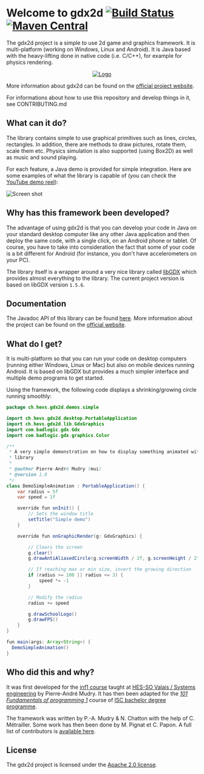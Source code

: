 # Welcome to gdx2d [![Build Status](https://travis-ci.org/hevs-isi/gdx2d.svg?branch=master)](https://travis-ci.org/hevs-isi/gdx2d) [![Maven Central](https://maven-badges.herokuapp.com/maven-central/ch.hevs.gdx2d/gdx2d-core/badge.svg)](http://search.maven.org/#search%7Cga%7C1%7Cch.hevs.gdx2d)

The gdx2d project is a simple to use 2d game and graphics framework. It is multi-platform (working on Windows, Linux and Android). It is Java based with the heavy-lifting done in native code (i.e. C/C++), for example for physics rendering. 

<p align="center">
  <a href="https://www.youtube.com/watch?v=eoVrifa1Xd0" target="_blank"><img src="https://rawgit.com/hevs-isi/gdx2d-videofile/master/logo/logo_640.png?raw=true" alt="Logo"/></a>
</p>

More information about gdx2d can be found on the [official project website](https://isc-hei.github.io/gdx2d/).

For informations about how to use this repository and develop things in it, see CONTRIBUTING.md

## What can it do?
The library contains simple to use graphical primitives such as lines, circles, rectangles. In addition, there are methods to draw pictures, rotate them, scale them etc. Physics simulation is also supported (using Box2D) as well as music and sound playing.

For each feature, a Java demo is provided for simple integration. Here are some examples of what the library is capable of (you can check the [YouTube demo reel](https://www.youtube.com/watch?v=eoVrifa1Xd0)):

![Screen shot](https://raw.github.com/wiki/pmudry/gdx2d/multi_screenshot.png)

## Why has this framework been developed?
The advantage of using gdx2d is that you can develop your code in Java on your standard desktop computer like any other Java application and then deploy the same code, with a single click, on an Android phone or tablet. Of course, you have to take into consideration the fact that some of your code is a bit different for Android (for instance, you don't have accelerometers on your PC). 

The library itself is a wrapper around a very nice library called [libGDX](https://libgdx.com/) which provides almost everything to the library. The current project version is based on libGDX version `1.5.6`.

## Documentation
The Javadoc API of this library can be found [here](https://hevs-isi.github.io/gdx2d/javadoc/). More information about the project can be found on the [official website](https://hevs-isi.github.io/gdx2d/).

## What do I get?
It is multi-platform so that you can run your code on desktop computers (running either Windows, Linux or Mac) but also on mobile devices running Android. It is based on libGDX but provides a much simpler interface and multiple demo programs to get started.

Using the framework, the following code displays a shrinking/growing circle running smoothly:

```java
package ch.hevs.gdx2d.demos.simple

import ch.hevs.gdx2d.desktop.PortableApplication
import ch.hevs.gdx2d.lib.GdxGraphics
import com.badlogic.gdx.Gdx
import com.badlogic.gdx.graphics.Color

/**
 * A very simple demonstration on how to display something animated with the
 * library
 *
 * @author Pierre-André Mudry (mui)
 * @version 1.0
 */
class DemoSimpleAnimation : PortableApplication() {
    var radius = 5f
    var speed = 1f

    override fun onInit() {
        // Sets the window title
        setTitle("Simple demo")
    }

    override fun onGraphicRender(g: GdxGraphics) {

        // Clears the screen
        g.clear()
        g.drawAntiAliasedCircle(g.screenWidth / 2f, g.screenHeight / 2f, radius, Color.BLUE)

        // If reaching max or min size, invert the growing direction
        if (radius >= 100 || radius <= 3) {
            speed *= -1
        }

        // Modify the radius
        radius += speed

        g.drawSchoolLogo()
        g.drawFPS()
    }
}

fun main(args: Array<String>) {
  DemoSimpleAnimation()
}
```

## Who did this and why?
It was first developed for the [inf1 course](http://inf1.begincoding.net) taught at [HES-SO Valais / Systems engineering](http://hevs.ch/isi) by Pierre-André Mudry. It has then been adapted for the [_101 Fundamentals of programming 1_](https://isc.hevs.ch/learn/enrol/index.php?id=2) course of [ISC bachelor degree programme](https://www.hevs.ch/isc). 

The framework was written by P.-A. Mudry & N. Chatton with the help of C. Métrailler. Some work has then been done by M. Pignat et C. Papon. A full list of contributors is [available here](https://github.com/ISC-HEI/gdx2d/graphs/contributors).

## License
The gdx2d project is licensed under the [Apache 2.0 license](https://github.com/ISC-HEI/gdx2d/blob/master/LICENSE).
